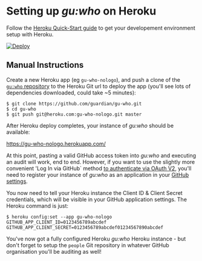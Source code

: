 Setting up _gu:who_ on Heroku
=============================

Follow the [Heroku Quick-Start guide](https://devcenter.heroku.com/articles/quickstart) to get your developement environment setup with Heroku.

[![Deploy](https://www.herokucdn.com/deploy/button.png)](https://heroku.com/deploy?template=https://github.com/guardian/gu-who)

Manual Instructions
-------------------

Create a new Heroku app (eg `gu-who-nologo`), and push a clone of the [`gu:who` repository](https://github.com/guardian/gu-who) to the Heroku Git url to deploy the app (you'll see lots of dependencies downloaded, could take ~5 minutes):

```
$ git clone https://github.com/guardian/gu-who.git
$ cd gu-who
$ git push git@heroku.com:gu-who-nologo.git master
```

After Heroku deploy completes, your instance of _gu:who_ should be available:

https://gu-who-nologo.herokuapp.com/

At this point, pasting a valid GitHub access token into _gu:who_ and executing an audit will work, end to end. However, if you want to use the slightly more convenient 'Log In via GitHub` method [to authenticate via OAuth V2](https://developer.github.com/v3/oauth/), you'll need to register your instance of _gu:who_ as an application in your [GitHub settings](https://github.com/settings/applications/new). 

You now need to tell your Heroku instance the Client ID & Client Secret credentials, which will be visible in your GitHub application settings. The Heroku command is just:

```
$ heroku config:set --app gu-who-nologo GITHUB_APP_CLIENT_ID=0123456789abcdef GITHUB_APP_CLIENT_SECRET=0123456789abcdef01234567890abcdef
```

You've now got a fully configured Heroku _gu:who_ Heroku instance - but don't forget to setup the `people` Git repository in whatever GitHub organisation you'll be auditing as well!

